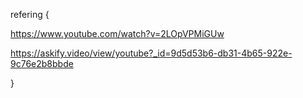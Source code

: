 

refering {

https://www.youtube.com/watch?v=2LOpVPMiGUw


https://askify.video/view/youtube?_id=9d5d53b6-db31-4b65-922e-9c76e2b8bbde



}

